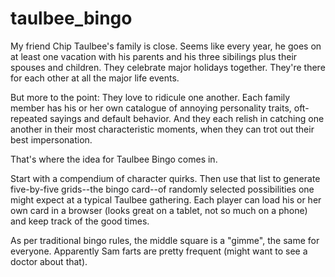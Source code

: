 taulbee_bingo
=============

My friend Chip Taulbee's family is close. Seems like every year, he goes on at least one vacation with his parents and his three sibilings plus their spouses and children. They celebrate major holidays together. They're there for each other at all the major life events.

But more to the point: They love to ridicule one another. Each family member has his or her own catalogue of annoying personality traits, oft-repeated sayings and default behavior. And they each relish in catching one another in their most characteristic moments, when they can trot out their best impersonation. 

That's where the idea for Taulbee Bingo comes in. 

Start with a compendium of character quirks. Then use that list to generate five-by-five grids--the bingo card--of randomly selected possibilities one might expect at a typical Taulbee gathering. Each player can load his or her own card in a browser (looks great on a tablet, not so much on a phone) and keep track of the good times.

As per traditional bingo rules, the middle square is a "gimme", the same for everyone. Apparently Sam farts are pretty frequent (might want to see a doctor about that).